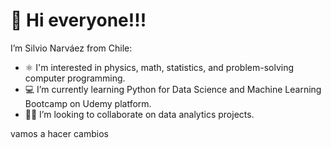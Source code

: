 # 👋 Hi everyone!!!

I’m Silvio Narváez from Chile:
- ⚛️ I'm interested in physics, math, statistics, and problem-solving computer programming.  
- 💻 I’m currently learning Python for Data Science and Machine Learning Bootcamp on Udemy platform.
- 👨‍💼 I’m looking to collaborate on data analytics projects.

vamos a hacer cambios
<!---
Silnarvaez3/Silnarvaez3 is a ✨ special ✨ repository because its `README.md` (this file) appears on your GitHub profile.
You can click the Preview link to take a look at your changes.
--->
